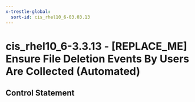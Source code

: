 ```yaml
---
x-trestle-global:
  sort-id: cis_rhel10_6-03.03.13
---
```


# cis_rhel10_6-3.3.13 - \[REPLACE_ME\] Ensure File Deletion Events By Users Are Collected (Automated)

## Control Statement
